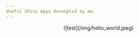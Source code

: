 ```yaml
---
Useful Shiny Apps deveopled by me.
---
```


<p align="center">
  ![test](/img/hello_world.jpeg)
</p>
